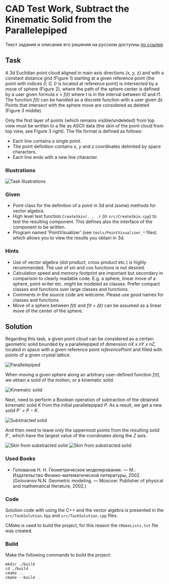 # CAD Test Work, Subtract the Kinematic Solid from the Parallelepiped

Текст задания и описание его решения на русском доступны [по ссылке](README_rus.md).

## Task

A 3d Euclidian point cloud aligned in main axis directions *(x, y, z)* and with a constant distance grid (Figure 1) starting at a given reference point (the point with indices *0, 0, 0* is located at reference point) is intersected by a move of sphere (Figure 2), where the path of the sphere center is defined by a user given formula *x = f(t)* where *t* is in the interval between *t0* and *t1.* The function *f(t)* can be handled as a discrete function with a user given *∆t.* Points that intersect with the sphere move are considered as deleted (Figure 3 middle).

Only the first layer of points (which remains visible/undeleted) from top view must be written to a file as ASCII data (the skin of the point cloud from top view, see Figure 3 right). The file format is defined as follows:
- Each line contains a single point.
- The point definition contains *x, y* and *z* coordinates delimited by space characters.
- Each line ends with a new line character.

### Illustrations

![Task Illustrations](/pictures/01_Task_Illustrations.png)

### Given

- Point class for the definition of a point in 3d and (some) methods for vector algebra.
- High level test function ```CreateSkin(. . .)``` (in ```src/CreateSkin.cpp```) to test the resulting component. This defines also the interface of the component to be written.
- Program named 'PointVisualizer' (see ```tools/PointVisualizer_*``` files) which allows you to view the results you obtain in 3d.

### Hints

- Use of vector algebra (dot product, cross product etc.) is highly recommended. The use of sin and cos functions is not desired.
- Calculation speed and memory footprint are important but secondary in comparison to clearly readable code. E.g. a sphere, linear move of a sphere, point writer etc. might be modeled as classes. Prefer compact classes and functions over large classes and functions.
- Comments in the source code are welcome. Please use *good* names for classes and functions.
- Move of a sphere between *f(t)* and *f(t + ∆t)* can be assumed as a linear move of the center of the sphere.

## Solution

Regarding this task, a given point cloud can be considered as a certain geometric solid bounded by a parallelepiped of dimension *nX x nY x nZ,* located in space with a given reference point *referencePoint* and filled with points of a given crystal lattice.

![Parallelepiped](/pictures/02_Parallelepiped.png)

When moving a given sphere along an arbitrary user-defined function *f(t),* we obtain a solid of the motion, or a kinematic solid.

![Kinematic solid](/pictures/03_Kinematic_Solid.png)

Next, need to perform a Boolean operation of subtraction of the obtained kinematic solid *K* from the initial parallelepiped *P.* As a result, we get a new solid *P` = P − K.*

![Substracted solid](/pictures/04_Subtraction.png)

And then need to leave only the uppermost points from the resulting solid *P`,* which have the largest  value of the coordinates along the *Z* axis.

![Skin from substracted solid](/pictures/05_Skin_01.png) ![Skin from substracted solid](/pictures/06_Skin_02.png)

### Used Books

- Голованов Н. Н. Геометрическое моделирование. — М.: Издательство Физико-математической литературы, 2002. (Golovanov N.N. Geometric modeling. — Moscow: Publisher of physical and mathematical literature, 2002.)

### Code

Solution code with using the C++ and the vector algebra is presented in the ```src/TaskSolution.hpp``` and ```src/TaskSolution.cpp``` files.

CMake is used to build the project, for this reason the ```CMakeLists.txt``` file was created.

### Build

Make the following commands to build the project:

```
mkdir ./build
cd ./build
cmake ..
cmake --build .
```
